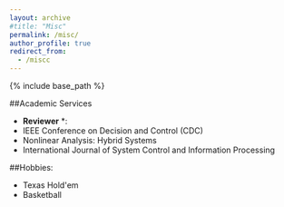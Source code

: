 ```yaml
---
layout: archive
#title: "Misc"
permalink: /misc/
author_profile: true
redirect_from:
  - /miscc
---
```


{% include base_path %}

##Academic Services

* **Reviewer** *:   
* IEEE Conference on Decision and Control (CDC)  
* Nonlinear Analysis: Hybrid Systems  
* International Journal of System Control and Information Processing

##Hobbies: 
* Texas Hold'em 
* Basketball